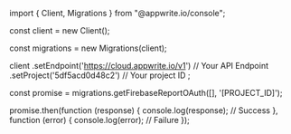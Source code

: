 import { Client, Migrations } from "@appwrite.io/console";

const client = new Client();

const migrations = new Migrations(client);

client
    .setEndpoint('https://cloud.appwrite.io/v1') // Your API Endpoint
    .setProject('5df5acd0d48c2') // Your project ID
;

const promise = migrations.getFirebaseReportOAuth([], '[PROJECT_ID]');

promise.then(function (response) {
    console.log(response); // Success
}, function (error) {
    console.log(error); // Failure
});
